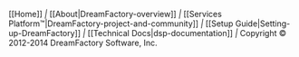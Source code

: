 [[Home]] *|* [[About|DreamFactory-overview]] *|*
[[Services Platform&trade;|DreamFactory-project-and-community]] *|*
[[Setup Guide|Setting-up-DreamFactory]] *|*
[[Technical Docs|dsp-documentation]] *|* Copyright &copy; 2012-2014 DreamFactory Software, Inc.
